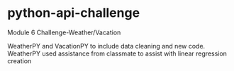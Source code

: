 # python-api-challenge
Module 6 Challenge-Weather/Vacation

WeatherPY and VacationPY to include data cleaning and new code. WeatherPY used assistance from classmate to assist with linear regression creation

